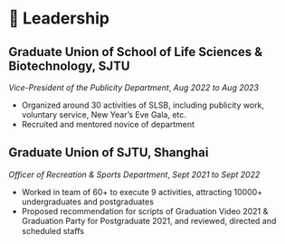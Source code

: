 # 🛫 Leadership

## Graduate Union of School of Life Sciences & Biotechnology, SJTU

*Vice-President of the Publicity Department*, *Aug 2022 to Aug 2023*

- Organized around 30 activities of SLSB, including publicity work, voluntary service, New Year’s Eve Gala, etc.
- Recruited and mentored novice of department

## Graduate Union of SJTU, Shanghai

*Officer of Recreation & Sports Department*, *Sept 2021 to Sept 2022*

- Worked in team of 60+ to execute 9 activities, attracting 10000+ undergraduates and postgraduates
- Proposed recommendation for scripts of Graduation Video 2021 & Graduation Party for Postgraduate 2021, and reviewed, directed and scheduled staﬀs